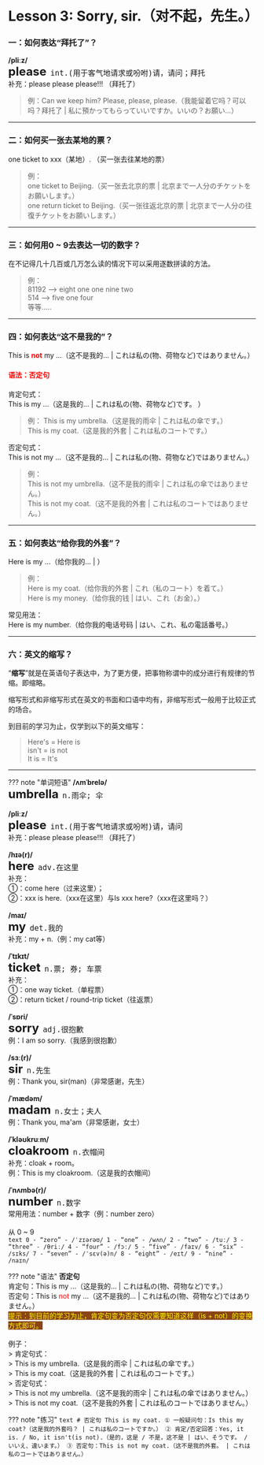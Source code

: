 # Lesson 3: Sorry, sir.（对不起，先生。）

### 一：如何表达“拜托了”？

**/pliːz/**<br>
<font size=5>**please**</font>&nbsp;&nbsp;<font size=4>`int.(用于客气地请求或吩咐)请，请问；拜托`</font><br>
补充：please please please!!! （拜托了）<br>

> 例：Can we keep him? Please, please, please.（我能留着它吗？可以吗？拜托了 | 私に預かってもらっていいですか。いいの？お願い…）<br>


---
### 二：如何买一张去某地的票？

one ticket to xxx（某地）. （买一张去往某地的票）

> 例：<br>
> one ticket to Beijing.（买一张去北京的票 | 北京まで一人分のチケットをお願いします。）<br>
> one return ticket to Beijing.（买一张往返北京的票 | 北京まで一人分の往復チケットをお願いします。）<br>


---
### 三：如何用0 ~ 9去表达一切的数字？

在不记得几十几百或几万怎么读的情况下可以采用逐数拼读的方法。
> 例：<br>
> 81192 --> eight one one nine two<br>
> 514 --> five one four<br>
> 等等.....


---
### 四：如何表达“这不是我的”？

This is <font color=red>**not**</font> my ...（这不是我的... | これは私の(物、荷物など)ではありません。）


#### <font color=red>语法：否定句</font>
肯定句式：<br>
This is my ...（这是我的... | これは私の(物、荷物など)です。
）<br>
> 例：
> This is my umbrella.（这是我的雨伞 | これは私の傘です。）<br>
> This is my coat.（这是我的外套 | これは私のコートです。）<br>


否定句式：<br>
This is not my ...（这不是我的... | これは私の(物、荷物など)ではありません。）<br>
> 例：<br>
> This is not my umbrella.（这不是我的雨伞 | これは私の傘ではありません。）<br>
> This is not my coat.（这不是我的外套 | これは私のコートではありません。）<br>


---
### 五：如何表达“给你我的外套”？

Here is my ...（给你我的... | ）<br>
> 例：<br>
> Here is my coat.（给你我的外套 | これ（私のコート）を着て。）<br>
> Here is my money.（给你我的钱 | はい、これ（お金）。）<br>


常见用法：<br>
Here is my number.（给你我的电话号码 | はい、これ、私の電話番号。）<br>


---
### 六：英文的缩写？

“**缩写**”就是在英语句子表达中，为了更方便，把事物称谓中的成分进行有规律的节缩。即缩略。<br>

缩写形式和非缩写形式在英文的书面和口语中均有，非缩写形式一般用于比较正式的场合。<br>

到目前的学习为止，仅学到以下的英文缩写：<br>
> Here's = Here is<br>
> isn't = is not<br>
> It is = It's<br>


---
??? note "单词短语"
    **/ʌmˈbrelə/**<br>
    <font size=5>**umbrella**</font>&nbsp;&nbsp;<font size=4>`n.雨伞; 伞`</font><br>
    <br>
    **/pliːz/**<br>
    <font size=5>**please**</font>&nbsp;&nbsp;<font size=4>`int.(用于客气地请求或吩咐)请，请问`</font><br>
    补充：please please please!!! （拜托了）<br>
    <br>
    **/hɪə(r)/**<br>
    <font size=5>**here**</font>&nbsp;&nbsp;<font size=4>`adv.在这里`</font><br>
    补充：<br>
    ①：come here（过来这里）；<br>
    ②：xxx is here.（xxx在这里）与Is xxx here?（xxx在这里吗？）<br>
    <br>
    **/maɪ/**<br>
    <font size=5>**my**</font>&nbsp;&nbsp;<font size=4>`det.我的`</font><br>
    补充：my + n.（例：my cat等）<br>
    <br>
    **/ˈtɪkɪt/**<br>
    <font size=5>**ticket**</font>&nbsp;&nbsp;<font size=4>`n.票; 券; 车票`</font><br>
    补充：<br>
    ①：one way ticket.（单程票）<br>
    ②：return ticket / round-trip ticket（往返票）<br>
    <br>
    **/ˈsɒri/**<br>
    <font size=5>**sorry**</font>&nbsp;&nbsp;<font size=4>`adj.很抱歉`</font><br>
    例：I am so sorry.（我感到很抱歉）<br>
    <br>
    **/sɜː(r)/**<br>
    <font size=5>**sir**</font>&nbsp;&nbsp;<font size=4>`n.先生`</font><br>
    例：Thank you, sir(man)（非常感谢，先生）<br>
    <br>
    **/ˈmædəm/**<br>
    <font size=5>**madam**</font>&nbsp;&nbsp;<font size=4>`n.女士；夫人`</font><br>
    例：Thank you, ma'am（非常感谢，女士）<br>
    <br>
    **/ˈkləʊkruːm/**<br>
    <font size=5>**cloakroom**</font>&nbsp;&nbsp;<font size=4>`n.衣帽间`</font><br>
    补充：cloak + room。<br>
    例：This is my cloakroom.（这是我的衣帽间）<br>
    <br>
    **/ˈnʌmbə(r)/**<br>
    <font size=5>**number**</font>&nbsp;&nbsp;<font size=4>`n.数字`</font><br>
    常用用法：number + 数字（例：number zero）<br>
    <br>
    从 0 ~ 9<br>
    ```text
    0 - “zero” - /ˈzɪərəʊ/
    1 - “one” - /wʌn/
    2 - “two” - /tuː/
    3 - “three” - /θriː/
    4 - “four” - /fɔː/
    5 - “five” - /faɪv/
    6 - “six” - /sɪks/
    7 - “seven” - /ˈsɛv(ə)n/
    8 - “eight” - /eɪt/
    9 - “nine” - /naɪn/
    ```


??? note "语法"
    **否定句**<br>
    肯定句：This is my ...（这是我的... | これは私の(物、荷物など)です。）<br>
    否定句：This is <font color=red>not</font> my ...（这不是我的... | これは私の(物、荷物など)ではありません。）<br>
    <font color=yellow style="background-color: #8B4513">提示：到目前的学习为止，肯定句变为否定句仅需要知道这样（is + not）的变换方式即可。</font><br>
    <br>
    例子：<br>
    > 肯定句式：<br>
    > This is my umbrella.（这是我的雨伞 | これは私の傘です。）<br>
    > This is my coat.（这是我的外套 | これは私のコートです。）<br>
    > 否定句式：<br>
    > This is not my umbrella.（这不是我的雨伞 | これは私の傘ではありません。）<br>
    > This is not my coat.（这不是我的外套 | これは私のコートではありません。）<br>



??? note "练习"
    ```text
    # 否定句
    This is my coat.
    ① 一般疑问句：Is this my coat?（这是我的外套吗？ | これは私のコートですか。）
    ② 肯定/否定回答：Yes, it is. / No, it isn't(is not).（是的，这是 / 不是，这不是 | はい、そうです。 / いいえ、違います。）
    ③ 否定句：This is not my coat.（这不是我的外套。 | これは私のコートではありません。）
    ```
